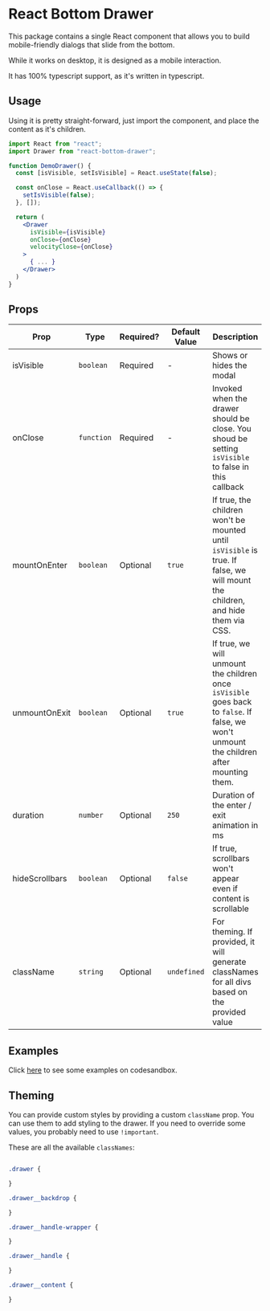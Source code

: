 # React Bottom Drawer

This package contains a single React component that allows you to build mobile-friendly dialogs that slide from the bottom.

While it works on desktop, it is designed as a mobile interaction.

It has 100% typescript support, as it's written in typescript.

## Usage

Using it is pretty straight-forward, just import the component, and place the content as it's children.

```jsx
import React from "react";
import Drawer from "react-bottom-drawer";

function DemoDrawer() {
  const [isVisible, setIsVisible] = React.useState(false);

  const onClose = React.useCallback(() => {
    setIsVisible(false);
  }, []);

  return (
    <Drawer
      isVisible={isVisible}
      onClose={onClose}
      velocityClose={onClose}
    >
      { ... }
    </Drawer>
  )
}
```

## Props

| Prop           | Type       | Required? | Default Value | Description                                                                                                                               |
| -------------- | ---------- | --------- | ------------- | ----------------------------------------------------------------------------------------------------------------------------------------- |
| isVisible      | `boolean`  | Required  | -             | Shows or hides the modal                                                                                                                  |
| onClose        | `function` | Required  | -             | Invoked when the drawer should be close. You shoud be setting `isVisible` to false in this callback                                       |
| mountOnEnter   | `boolean`  | Optional  | `true`        | If true, the children won't be mounted until `isVisible` is true. If false, we will mount the children, and hide them via CSS.            |
| unmountOnExit  | `boolean`  | Optional  | `true`        | If true, we will unmount the children once `isVisible` goes back to `false`. If false, we won't unmount the children after mounting them. |
| duration       | `number`   | Optional  | `250`         | Duration of the enter / exit animation in ms                                                                                              |
| hideScrollbars | `boolean`  | Optional  | `false`       | If true, scrollbars won't appear even if content is scrollable                                                                            |
| className      | `string`   | Optional  | `undefined`   | For theming. If provided, it will generate classNames for all divs based on the provided value                                            |

## Examples

Click [here](https://codesandbox.io/s/blissful-architecture-kuci5) to see some examples on codesandbox.

## Theming

You can provide custom styles by providing a custom `className` prop. You can use them to add styling to
the drawer. If you need to override some values, you probably need to use `!important`.

These are all the available `classNames`:
```css

.drawer {

}

.drawer__backdrop {

}

.drawer__handle-wrapper {

}

.drawer__handle {

}

.drawer__content {

}

```
